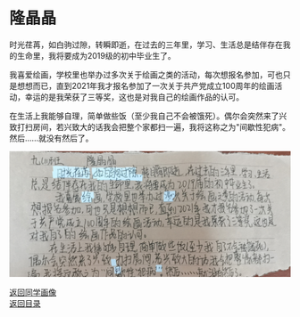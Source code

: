 # 隆晶晶

时光荏苒，如白驹过隙，转瞬即逝，在过去的三年里，学习、生活总是结伴存在我的生命里，我将要成为2019级的初中毕业生了。

我喜爱绘画，学校里也举办过多次关于绘画之类的活动，每次想报名参加，可也只是想想而已，直到2021年我才报名参加了一次关于共产党成立100周年的绘画活动，幸运的是我荣获了三等奖，这也是对我自己的绘画作品的认可。

在生活上我能够自理，简单做些饭（至少我自己不会被饿死）。偶尔会突然来了兴致打扫房间，若兴致大的话我会把整个家都扫一遍，我将这称之为"间歇性犯病"。然后……就没有然后了。

![隆晶晶自我介绍](/photos/隆晶晶.jpg)

[返回同学画像](/同学画像)  
[返回目录](/index)
